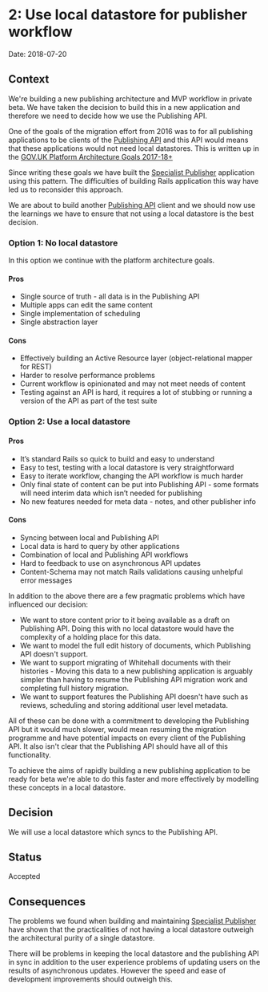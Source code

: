 # 2: Use local datastore for publisher workflow

Date: 2018-07-20

## Context
We're building a new publishing architecture and MVP workflow in private beta. We have taken the decision to build this in a new application and therefore we need to decide how we use the Publishing API.

One of the goals of the migration effort from 2016 was to for all publishing applications to be clients of the [Publishing API] and this API would means that these applications would not need local datastores. This is written up in the [GOV.UK Platform Architecture Goals 2017-18+][goals]

[goals]: https://docs.google.com/document/d/1Oft4akc6dZfhhOjosNPbFpcLUOUjz7YG7QPcVZi8hww/edit#heading=h.5uytjxbfoe58

Since writing these goals we have built the [Specialist Publisher] application using this pattern. The difficulties of building Rails application this way have led us to reconsider this approach.

We are about to build another [Publishing API] client and we should now use the learnings we have to ensure that not using a local datastore is the best decision.

### Option 1: No local datastore
In this option we continue with the platform architecture goals.

#### Pros
+ Single source of truth - all data is in the Publishing API
+ Multiple apps can edit the same content
+ Single implementation of scheduling
+ Single abstraction layer

#### Cons
- Effectively building an Active Resource layer (object-relational mapper for REST)
- Harder to resolve performance problems
- Current workflow is opinionated and may not meet needs of content
- Testing against an API is hard, it requires a lot of stubbing or running a version of the API as part of the test suite

### Option 2: Use a local datastore
#### Pros
+ It’s standard Rails so quick to build and easy to understand
+ Easy to test, testing with a local datastore is very straightforward
+ Easy to iterate workflow, changing the API workflow is much harder
+ Only final state of content can be put into Publishing API - some formats will need interim data which isn’t needed for publishing
+ No new features needed for meta data - notes, and other publisher info

#### Cons
- Syncing between local and Publishing API
- Local data is hard to query by other applications
- Combination of local and Publishing API workflows
- Hard to feedback to use on asynchronous API updates
- Content-Schema may not match Rails validations causing unhelpful error messages

In addition to the above there are a few pragmatic problems which have influenced our decision:

- We want to store content prior to it being available as a draft on Publishing API. Doing this with no local datastore would have the complexity of a holding place for this data.
- We want to model the full edit history of documents, which Publishing API doesn't support.
- We want to support migrating of Whitehall documents with their histories - Moving this data to a new publishing application is arguably simpler than having to resume the Publishing API migration work and completing full history migration.
- We want to support features the Publishing API doesn't have such as reviews, scheduling and storing additional user level metadata.

All of these can be done with a commitment to developing the Publishing API but it would much slower, would mean resuming the migration programme and have potential impacts on every client of the Publishing API. It also isn't clear that the Publishing API should have all of this functionality.

To achieve the aims of rapidly building a new publishing application to be ready for beta we're able to do this faster and more effectively by modelling these concepts in a local datastore.

## Decision
We will use a local datastore which syncs to the Publishing API.

## Status
Accepted

## Consequences
The problems we found when building and maintaining [Specialist Publisher] have shown that the practicalities of not having a local datastore outweigh the architectural purity of a single datastore.

There will be problems in keeping the local datastore and the publishing API in sync in addition to the user experience problems of updating users on the results of asynchronous updates. However the speed and ease of development improvements should outweigh this.

[Publishing API]: https://docs.publishing.service.gov.uk/apps/publishing-api.html
[Specialist Publisher]: https://docs.publishing.service.gov.uk/apps/specialist-publisher.html
